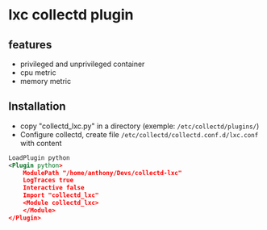 # lxc collectd plugin

## features

* privileged and unprivileged container
* cpu metric
* memory metric

## Installation

* copy "collectd_lxc.py" in a directory (exemple: `/etc/collectd/plugins/`)
* Configure collectd, create file `/etc/collectd/collectd.conf.d/lxc.conf` with content

````xml
LoadPlugin python
<Plugin python>
    ModulePath "/home/anthony/Devs/collectd-lxc"
    LogTraces true
    Interactive false
    Import "collectd_lxc"
    <Module collectd_lxc>
    </Module>
</Plugin>
````